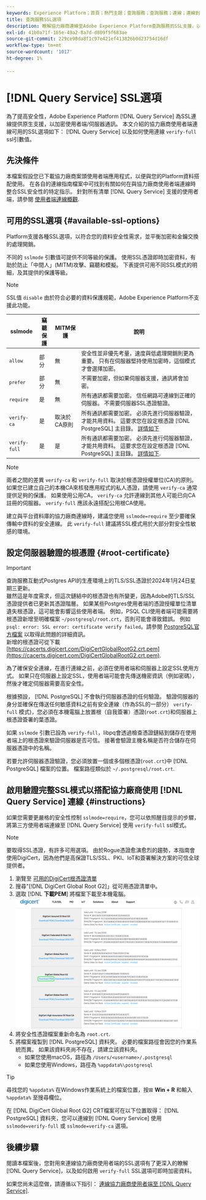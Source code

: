 ```yaml
---
keywords: Experience Platform；首頁；熱門主題；查詢服務；查詢服務；連線；連線到查詢服務；SSL；ssl；sslmode；
title: 查詢服務SSL選項
description: 瞭解協力廠商連線至Adobe Experience Platform查詢服務的SSL支援，以及如何使用驗證完整SSL模式連線。
exl-id: 41b0a71f-165e-49a2-8a7d-d809f5f683ae
source-git-commit: 229ce98da8f1c97e421ef413826b0d23754d16df
workflow-type: tm+mt
source-wordcount: '1017'
ht-degree: 1%

---
```


# [!DNL Query Service] SSL選項

為了提高安全性，Adobe Experience Platform [!DNL Query Service] 為SSL連線提供原生支援，以加密使用者端/伺服器通訊。 本文介紹的協力廠商使用者端連線可用的SSL選項如下： [!DNL Query Service] 以及如何使用連線 `verify-full` ssl引數值。

## 先決條件

本檔案假設您已下載協力廠商案頭使用者端應用程式，以便與您的Platform資料搭配使用。 在各自的連線指南檔案中可找到有關如何在與協力廠商使用者端連線時整合SSL安全性的特定指示。 針對所有清單 [!DNL Query Service] 支援的使用者端，請參閱 [使用者端連線概觀](./overview.md).

## 可用的SSL選項 {#available-ssl-options}

Platform支援各種SSL選項，以符合您的資料安全性需求，並平衡加密和金鑰交換的處理開銷。

不同的 `sslmode` 引數值可提供不同等級的保護。 使用SSL憑證即時加密資料，有助於防止「中間人」(MITM)攻擊、竊聽和模擬。 下表提供可用不同SSL模式的明細，及其提供的保護等級。

>[!NOTE]
>
> SSL值 `disable` 由於符合必要的資料保護規範，Adobe Experience Platform不支援此功能。

| sslmode | 竊聽保護 | MITM保護 | 說明 |
|---|---|---|---|
| `allow` | 部分 | 無 | 安全性並非優先考量，速度與低處理開銷則更為重要。 只有在伺服器堅持使用加密時，這個模式才會選擇加密。 |
| `prefer` | 部分 | 無 | 不需要加密，但如果伺服器支援，通訊將會加密。 |
| `require` | 是 | 無 | 所有通訊都需要加密。 信任網路可連線到正確的伺服器。 不需要伺服器SSL憑證驗證。 |
| `verify-ca` | 是 | 取決於CA原則 | 所有通訊都需要加密。 必須先進行伺服器驗證，才能共用資料。 這要求您在設定根憑證 [!DNL PostgreSQL] 主目錄。 [詳情如下](#instructions) |
| `verify-full` | 是 | 是 | 所有通訊都需要加密。 必須先進行伺服器驗證，才能共用資料。 這要求您在設定根憑證 [!DNL PostgreSQL] 主目錄。 [詳情如下](#instructions). |

>[!NOTE]
>
>兩者之間的差異 `verify-ca` 和 `verify-full` 取決於根憑證授權單位(CA)的原則。 如果您已建立自己的本機CA來核發應用程式的私人憑證，請使用 `verify-ca` 通常提供足夠的保護。 如果使用公用CA， `verify-ca` 允許連線到其他人可能已向CA註冊的伺服器。 `verify-full` 應該永遠搭配公用根CA使用。

建立與平台資料庫的協力廠商連線時，建議您使用 `sslmode=require` 至少要確保傳輸中資料的安全連線。 此 `verify-full` 建議將SSL模式用於大部分對安全性敏感的環境。

## 設定伺服器驗證的根憑證 {#root-certificate}

>[!IMPORTANT]
>
>查詢服務互動式Postgres API的生產環境上的TLS/SSL憑證於2024年1月24日星期三更新。<br>雖然這是年度需求，但這次鏈結中的根憑證也有所變更，因為Adobe的TLS/SSL憑證提供者已更新其憑證階層。 如果某些Postgres使用者端的憑證授權單位清單遺失根憑證，這可能會影響這些使用者端。 例如，PSQL CLI使用者端可能需要將根憑證新增至明確檔案 `~/postgresql/root.crt`，否則可能會導致錯誤。 例如 `psql: error: SSL error: certificate verify failed`。請參閱 [PostgreSQL官方檔案](https://www.postgresql.org/docs/current/libpq-ssl.html#LIBQ-SSL-CERTIFICATES) 以取得此問題的詳細資訊。<br>新增的根憑證可從下載 [https://cacerts.digicert.com/DigiCertGlobalRootG2.crt.pem](https://cacerts.digicert.com/DigiCertGlobalRootG2.crt.pem).

為了確保安全連線，在進行連線之前，必須在使用者端和伺服器上設定SSL使用方式。 如果只在伺服器上設定SSL，使用者端可能會先傳送機密資訊（例如密碼），然後才確定伺服器需要高安全性。

根據預設， [!DNL PostgreSQL] 不會執行伺服器憑證的任何驗證。 驗證伺服器的身分並確保在傳送任何敏感資料之前有安全連線（作為SSL的一部分） `verify-full` 模式)，您必須在本機電腦上放置根（自我簽署）憑證(`root.crt`)和伺服器上根憑證簽署的葉憑證。

如果 `sslmode` 引數已設為 `verify-full`，libpq會透過檢查憑證鏈結到儲存在使用者端上的根憑證來驗證伺服器是否可信。 接著會驗證主機名稱是否符合儲存在伺服器憑證中的名稱。

若要允許伺服器憑證驗證，您必須放置一個或多個根憑證(`root.crt`)中 [!DNL PostgreSQL] 檔案的位置。 檔案路徑類似於 `~/.postgresql/root.crt`.

## 啟用驗證完整SSL模式以搭配協力廠商使用 [!DNL Query Service] 連線 {#instructions}

如果您需要更嚴格的安全性控制 `sslmode=require`，您可以依照醒目提示的步驟，將第三方使用者端連線至 [!DNL Query Service] 使用 `verify-full` ssl模式。

>[!NOTE]
>
>要取得SSL憑證，有許多可用選項。 由於Rogue憑證愈演愈烈的趨勢，本指南會使用DigiCert，因為他們是高保證TLS/SSL、PKI、IoT和簽署解決方案的可信全球提供者。

1. 瀏覽至 [可用的DigiCert根憑證清單](https://www.digicert.com/kb/digicert-root-certificates.htm)
1. 搜尋&quot;[!DNL DigiCert Global Root G2]」從可用憑證清單中。
1. 選取 [!DNL **下載PEM**] 將檔案下載至本機電腦。
   ![反白顯示「下載PEM」的可用DigiCert根憑證清單。](../images/clients/ssl-modes/digicert.png)
1. 將安全性憑證檔案重新命名為 `root.crt`.
1. 將檔案複製到 [!DNL PostgreSQL] 資料夾。 必要的檔案路徑會因您的作業系統而異。 如果該資料夾尚不存在，請建立該資料夾。
   - 如果您使用macOS，路徑為 `/Users/<username>/.postgresql`
   - 如果您使用Windows，路徑為 `%appdata%\postgresql`

>[!TIP]
>
>尋找您的 `%appdata%` 在Windows作業系統上的檔案位置，按⊞ **Win + R** 和輸入 `%appdata%` 至搜尋欄位。

在 [!DNL DigiCert Global Root G2] CRT檔案可在以下位置取得： [!DNL PostgreSQL] 資料夾，您可以連線到 [!DNL Query Service] 使用 `sslmode=verify-full` 或 `sslmode=verify-ca` 選項。

## 後續步驟

閱讀本檔案後，您對用來連線協力廠商使用者端的SSL選項有了更深入的瞭解 [!DNL Query Service]，以及如何啟用 `verify-full` SSL選項可即時加密資料。

如果您尚未這麼做，請遵循以下指引： [連線協力廠商使用者端至 [!DNL Query Service]](./overview.md).
